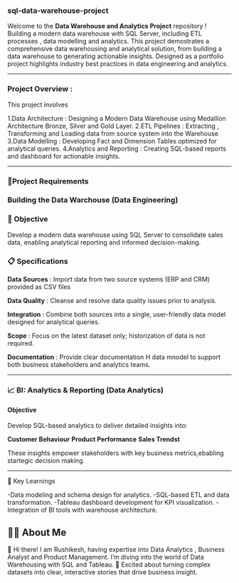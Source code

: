 ### sql-data-warehouse-project

Welcome to the **Data Warehouse and Analytics Project** repository ! 
Building a modern data warehouse with SQL Server, including ETL processes , data modelling and analytics.
This project demostrates a comprehensive data warehousing and analytical solution, from building a data warehouse to generating actionable insights. 
Designed as a portfolio project highlights industry best practices in data engineering and analytics.

---------------------------------

### Project Overview :

This project involves

1.Data Architecture : Designing a Modern Data Warehouse using Medallion Architecture Bronze, Silver and Gold Layer.
2.ETL Pipelines : Extracting , Transforming and Loading data from source system into the Warehouse
3.Data Modelling : Developing Fact and Dimension Tables optimized for analytical queries.
4.Analytics and Reporting : Creating SQL-based reports and dashboard for actionable insights.

----------------------------------

### 📘Project Requirements

### Building the Data Warchouse (Data Engineering)

### 🎯 Objective 

Develop a modern data warehouse using SQL Server to consolidate sales data, enabling analytical reporting and informed decision-making.

### 📋 Specifications 

**Data Sources**  : Import data from two source systems (ERP and CRM) provided as CSV files

**Data Quality**  : Cleanse and resolve data quality issues prior to analysis. 

**Integration**   : Combine both sources into a single, user-friendly data model designed for analytical queries. 

**Scope**         : Focus on the latest dataset only; historization of data is not required. 

**Documentation** : Provide clear documentation H data mnodel to support both business stakeholders and analytics teams.

--------------------------------------

### 📈 BI: Analytics & Reporting (Data Analytics)

#### Objective 

Develop SQL-based analytics to deliver detailed insights into: 

**Customer Behaviour**
**Product Performance** 
**Sales Trendst**

These insights empower stakeholders with key business metrics,ebabling startegic decision making.

------------------------------------

🧩 Key Learnings

-Data modeling and schema design for analytics.
-SQL-based ETL and data transformation.
-Tableau dashboard development for KPI visualization.
-Integration of BI tools with warehouse architecture.


## 👨‍💻 About Me 

👋 Hi there! I am Rushikesh, having expertise into Data Analytics , Business Analyst and Product Management.  I’m diving into the world of Data Warehousing with SQL and Tableau.
🚀 Excited about turning complex datasets into clear, interactive stories that drive business insight.
